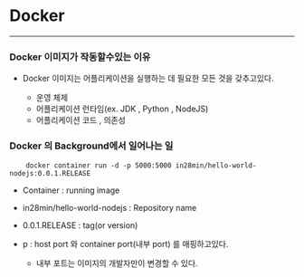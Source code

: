 # Docker 


-----


### Docker 이미지가 작동할수있는 이유

- Docker 이미지는 어플리케이션을 실행하는 데 필요한 모든 것을 갖추고있다.

    - 운영 체제
    - 어플리케이션 런타임(ex. JDK , Python , NodeJS)
    - 어플리케이션 코드 , 의존성

### Docker 의 Background에서 일어나는 일

~~~shell
    docker container run -d -p 5000:5000 in28min/hello-world-nodejs:0.0.1.RELEASE
~~~
- Container : running image
- in28min/hello-world-nodejs : Repository name
- 0.0.1.RELEASE : tag(or version)
- p : host port 와 container port(내부 port) 를 매핑하고있다.

    - 내부 포트는 이미지의 개발자만이 변경할 수 있다.